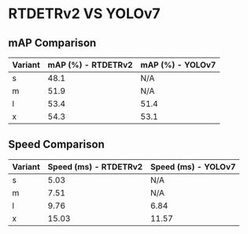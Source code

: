 ---
---

# RTDETRv2 VS YOLOv7

## mAP Comparison

| Variant | mAP (%) - RTDETRv2 | mAP (%) - YOLOv7 |
| ------- | ------------------ | ---------------- |
| s       | 48.1               | N/A              |
| m       | 51.9               | N/A              |
| l       | 53.4               | 51.4             |
| x       | 54.3               | 53.1             |

## Speed Comparison

| Variant | Speed (ms) - RTDETRv2 | Speed (ms) - YOLOv7 |
| ------- | --------------------- | ------------------- |
| s       | 5.03                  | N/A                 |
| m       | 7.51                  | N/A                 |
| l       | 9.76                  | 6.84                |
| x       | 15.03                 | 11.57               |
